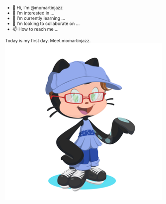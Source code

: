 - 👋 Hi, I’m @momartinjazz
- 👀 I’m interested in ...
- 🌱 I’m currently learning ...
- 💞️ I’m looking to collaborate on ...
- 📫 How to reach me ...

<!---
momartinjazz/momartinjazz is a ✨ special ✨ repository because its `README.md` (this file) appears on your GitHub profile.
You can click the Preview link to take a look at your changes.
--->
Today is my first day. Meet momartinjazz. ![Meet momartinjazz my new Octocat for my first day at GitHub](https://github.com/momartinjazz/momartinjazz/blob/main/momartinjazz-octocat.png)
